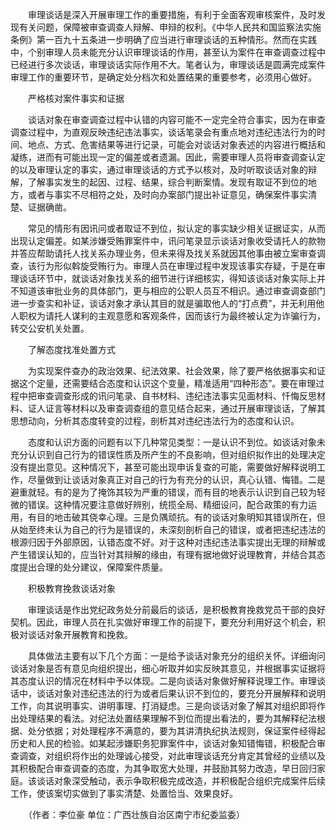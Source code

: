 　　审理谈话是深入开展审理工作的重要措施，有利于全面客观审核案件，及时发现有关问题，保障被审查调查人辩解、申辩的权利。《中华人民共和国监察法实施条例》第一百九十五条进一步明确了应当进行审理谈话的五种情形。然而在实践中，个别审理人员未能充分认识审理谈话的作用，甚至认为案件在审查调查过程中已经进行多次谈话，审理谈话实际作用不大。笔者认为，审理谈话是圆满完成案件审理工作的重要环节，是确定处分档次和处置结果的重要参考，必须用心做好。

　　严格核对案件事实和证据

　　谈话对象在审查调查过程中认错的内容可能不一定完全符合事实，因为在审查调查过程中，为直观反映违纪违法事实，谈话笔录会有重点地对违纪违法行为的时间、地点、方式、危害结果等进行记录，可能会对谈话对象表述的内容进行概括和凝练，进而有可能出现一定的偏差或者遗漏。因此，需要审理人员将审查调查认定的以及审理认定的事实，通过审理谈话的方式予以核对，及时听取谈话对象的辩解，了解事实发生的起因、过程、结果，综合判断案情。发现有取证不到位的地方，或者与事实不尽相符之处，及时向办案部门提出补证意见，确保案件事实清楚、证据确凿。

　　常见的情形有因讯问或者取证不到位，拟认定的事实缺少相关证据证实，从而出现认定偏差。如某涉嫌受贿罪案件中，讯问笔录显示谈话对象收受请托人的款物并答应帮助请托人找关系办理业务，但未来得及找关系就因其他事由被立案审查调查，该行为形似斡旋受贿行为。审理人员在审理过程中发现该事实存疑，于是在审理谈话环节中，就谈话对象找关系的细节进行详细核实，得知该谈话对象实际上并不知道该审批业务的具体部门，更与相应的公职人员互不相识。通过审查调查部门进一步查实和补证，谈话对象才承认其目的就是骗取他人的“打点费”，并无利用他人职权为请托人谋利的主观意愿和客观条件，因而该行为最终被认定为诈骗行为，转交公安机关处置。

　　了解态度找准处置方式

　　为实现案件查办的政治效果、纪法效果、社会效果，除了要严格依据事实和证据这个定量，还需要结合态度和认识这个变量，精准适用“四种形态”。要在审理过程中把审查调查形成的讯问笔录、自书材料、违纪违法事实见面材料、忏悔反思材料、证人证言等材料以及审查调查组的意见结合起来，通过开展审理谈话，了解其思想动向，分析其态度转变的过程，剖析其对违纪违法行为的态度和认识。

　　态度和认识方面的问题有以下几种常见类型：一是认识不到位。如谈话对象未充分认识到自己行为的错误性质及所产生的不良影响，但对组织拟作出的处理决定没有提出意见。这种情况下，甚至可能出现申诉复查的可能，需要做好解释说明工作，尽量做到让谈话对象真正对自己的行为有充分的认识，真心认错、悔错。二是避重就轻。有的是为了掩饰其较为严重的错误，而有目的地表示认识到自己较为轻微的错误。这种情况要注意做好辨别，统揽全局、精细设问，配合政策的有力运用，有目的地击破其侥幸心理。三是负隅顽抗。有的谈话对象明知其错误所在，但从始至终未认为自己的行为是错误的，未深刻剖析自己的错误，或者把违纪违法的根源归因于外部原因，认错态度不好。对于这种对违纪违法事实提出无理的辩解或产生错误认知的，应当针对其辩解的缘由，有理有据地做好说理教育，并结合其态度提出合理的处分建议，保障案件质量。

　　积极教育挽救谈话对象

　　审理谈话是作出党纪政务处分前最后的谈话，是积极教育挽救党员干部的良好契机。因此，审理人员在扎实做好审理工作的前提下，要充分利用好这个机会，积极对谈话对象开展教育和挽救。

　　具体做法主要有以下几个方面：一是给予谈话对象充分的组织关怀。详细询问谈话对象是否有意见向组织提出，细心听取并如实反映其意见，并根据事实证据将其态度认识的情况在材料中予以体现。二是向谈话对象做好解释说理工作。审理谈话中，谈话对象对违纪违法的行为或者后果认识不到位的，要充分开展解释和说明工作，向其说明事实、讲明事理、打消疑虑。三是向谈话对象了解其对组织即将作出处理结果的看法。对纪法处置结果理解不到位而提出看法的，要为其解释纪法根据、处分依据；对处理程序不满意的，要为其讲清执纪执法规则，保证案件经得起历史和人民的检验。如某起涉嫌职务犯罪案件中，谈话对象知错悔错，积极配合审查调查，对组织将作出的处理诚心接受，对此审理谈话充分肯定其曾经的业绩以及其积极配合审查调查的态度，为其争取宽大处理，并鼓励其努力改造，早日回归家庭。该谈话对象深受触动，表示争取积极完成改造，并积极配合组织完成案件后续工作，使该案切实做到了事实清楚、处置恰当、效果良好。

　　（作者：李位豪 单位：广西壮族自治区南宁市纪委监委）